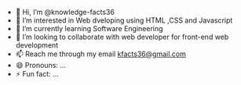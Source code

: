 - 👋 Hi, I’m @knowledge-facts36
- 👀 I’m interested in Web dveloping using HTML ,CSS and Javascript
- 🌱 I’m currently learning Software Engineering
- 💞️ I’m looking to collaborate with web developer for front-end web development
- 📫 Reach me through my email kfacts36@gmail.com
- 😄 Pronouns: ...
- ⚡ Fun fact: ...

<!---
knowledge-facts36/knowledge-facts36 is a ✨ special ✨ repository because its `README.md` (this file) appears on your GitHub profile.
You can click the Preview link to take a look at your changes.
--->
